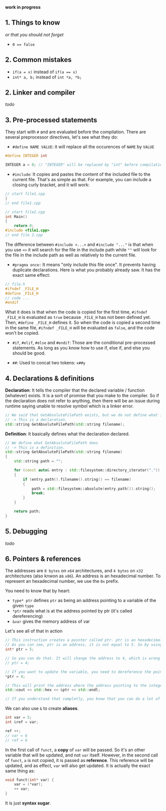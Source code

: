 **work in progress**

## 1. Things to know
*or that you should not forget*

- `0 == false`

## 2. Common mistakes

- `if(a = x)` instead of `if(a == x)`
- `int* a, b;` instead of `int *a, *b;`

## 2. Linker and compiler

*todo*

## 3. Pre-processed statements

They start with `#` and are evaluated before the compilation. There are several preprocessor directives, let's see what they do:

- `#define NAME VALUE`: it will replace all the occurences of `NAME` by `VALUE`

```c++
#define INTEGER int

INTEGER a = 0; // "INTEGER" will be replaced by "int" before compilation
```

- `#include`: It copies and pastes the content of the included file to the current file. That's as simple as that. For example, you can include a closing curly bracket, and it will work:

```c++
// start file1.cpp
}
// end file1.cpp

// start file2.cpp
int Main()
{
    return 0;
#include <file1.cpp>
// end file 2.cpp
```

The difference between `#include <...>` and `#include "..."` is that when you use `<>` it will search for the file in the include path while `""` will look for the file in the include path as well as relatively to the current file.

- `#pragma once:` It means "only include this file once". It prevents having duplicate declarations. Here is what you probably already saw. It has the exact same effect:

```c++
// file.h
#ifndef _FILE_H
#define _FILE_H
// code ...
#endif
```
What it does is that when the code is copied for the first time, `#ifndef _FILE_H` is evaluated as `true` because `_FILE_H` has not been defined yet. Then, `#define _FILE_H` defines it. So when the code is copied a second time in the same file, `#ifndef _FILE_H` will be evaluated as `false`, and the code won't be copied.

- `#if`, `#elif`, `#else` and `#endif`: Those are the conditional pre-processed statements. As long as you know how to use if, else if, and else you should be good.

- `##`: Used to concat two tokens: `x##y`

## 4. Declarations & definitions

**Declaration**: It tells the compiler that the declared variable / function (whatever) exists. It is a sort of promise that you make to the compiler. So if the declaration does not refer to anything, then there will be an issue during runtime saying unable to resolve symbol which is a linker error.

```c++
// We said that GetAbsoluteFilePath exists, but we do not define what it does
// -> This is a declaration.
std::string GetAbsoluteFilePath(std::string filename);
```

**Definition**: It basically defines what the declaration declared.

```c++
// We define what GetAbsoluteFilePath does
// -> This is a definition.
std::string GetAbsoluteFilePath(std::string filename)
{
	std::string path = "";

	for (const auto& entry : std::filesystem::directory_iterator("."))
	{
		if (entry.path().filename().string() == filename)
		{
			path = std::filesystem::absolute(entry.path()).string();
			break;
		}
	}

	return path;
}
```

## 5. Debugging

*todo*

## 6. Pointers & references

The addresses are `8 bytes` on `x64` architectures, and `4 bytes` on `x32` architectures (also knwon as `x86`). An address is an hexadecimal number. To represent an hexadecimal number, we use the `0x` prefix.

You need to know that by heart:
- `type* ptr` defines `ptr` as being an address pointing to a variable of the given `type`
- `*ptr` reads what is at the address pointed by ptr (it's called dereferencing)
- `&var` gives the memory address of var

Let's see all of that in action
```c++
// This instruction creates a pointer called ptr. ptr is an hexadecimal number representing an address (ex: 0x1234 for x32).
// As you can see, ptr is an address, it is not equal to 5. So by using int*, you make a promise that this address points at an integer. This will then be used when deferencing to read and write what's contained at this address.
int* ptr = 5;

// So you can do that. It will change the address to 4, which is wrong
// ptr = 4;

// If you want to update the variable, you need to dereference the pointer first
*ptr = 4;

// This will print the address where the address pointing to the integer is located
std::cout << std::hex << &ptr << std::endl;

// If you understand that completly, you know that you can do a lot of weird stuff by manipulating addresses and types
```

We can also use `&` to create **aliases**.

```c++
int var = 5;
int &ref = var;

ref ++;
// var = 6
// ref = 6
```

In the first call of `funct`, a **copy** of `var` will be passed. So it's an other variable that will be updated, and not `var` itself. However, in the second call of `funct`, `a` is not copied, it is passed as **reference**. This reference will be updated, and as effect, `var` will also get updated. It is actually the exact same thing as:

```c++
void funct(int* var) {
    var = (*var);
    ++ var;
}
```

It is just **syntax sugar**.